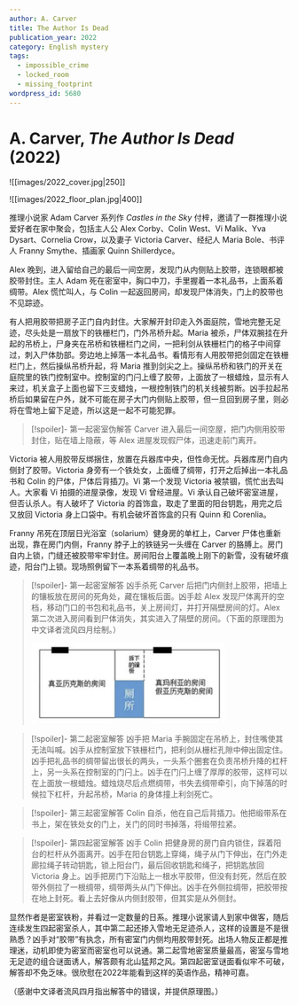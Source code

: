 ```yaml
---
author: A. Carver
title: The Author Is Dead
publication_year: 2022
category: English mystery
tags:
  - impossible_crime
  - locked_room
  - missing_footprint
wordpress_id: 5680
---
```


# A. Carver, <i>The Author Is Dead</i> (2022)

![[images/2022_cover.jpg|250]]

![[images/2022_floor_plan.jpg|400]]

推理小说家 Adam Carver 系列作 <i>Castles in the Sky</i> 付梓，邀请了一群推理小说爱好者在家中聚会，包括主人公 Alex Corby、Colin West、Vi Malik、Yva Dysart、Cornelia Crow，以及妻子 Victoria Carver、经纪人 Maria Bole、书评人 Franny Smythe、插画家 Quinn Shillerdyce。

Alex 晚到，进入留给自己的最后一间空房，发现门从内侧贴上胶带，连锁眼都被胶带封住。主人 Adam 死在密室中，胸口中刀，手里握着一本礼品书，上面系着绸带。Alex 慌忙叫人，与 Colin 一起返回房间，却发现尸体消失，门上的胶带也不见踪迹。

有人把用胶带把房子正门自内封住。大家解开封印走入外面庭院，雪地完整无足迹，尽头处是一扇放下的铁栅栏门，门外吊桥升起。Maria 被杀，尸体双腕挂在升起的吊桥上，尸身夹在吊桥和铁栅栏门之间，一把利剑从铁栅栏门的格子中间穿过，刺入尸体肋部。旁边地上掉落一本礼品书。看情形有人用胶带把剑固定在铁栅栏门上，然后操纵吊桥升起，将 Maria 推到剑尖之上。操纵吊桥和铁门的开关在庭院里的铁门控制室中。控制室的门闩上缠了胶带，上面放了一根蜡烛，显示有人来过，机关盒子上面也留下三支蜡烛，一根控制铁门的机关线被剪断。凶手拉起吊桥后如果留在户外，就不可能在房子大门内侧贴上胶带，但一旦回到房子里，则必将在雪地上留下足迹，所以这是一起不可能犯罪。

> [!spoiler]- 第一起密室伪解答
> Carver 进入最后一间空屋，把门内侧用胶带封住，贴在墙上隐蔽，等 Alex 进屋发现假尸体，迅速走前门离开。

Victoria 被人用胶带反绑捆住，放置在兵器库中央，但性命无忧。兵器库房门自内侧封了胶带。Victoria 身旁有一个铁处女，上面缠了绸带，打开之后掉出一本礼品书和 Colin 的尸体，尸体后背插刀。Vi 第一个发现 Victoria 被禁锢，慌忙出去叫人。大家看 Vi 拍摄的进屋录像，发现 Vi 曾经进屋。Vi 承认自己破坏密室进屋，但否认杀人。有人破坏了 Victoria 的首饰盒，取走了里面的阳台钥匙，用完之后又放回 Victoria 身上口袋中。有机会破坏首饰盒的只有 Quinn 和 Corenlia。

Franny 吊死在顶层日光浴室（solarium）健身房的单杠上，Carver 尸体也重新出现，靠在房门内侧，Franny 脖子上的铁链另一头缠在 Carver 的胳膊上。房门自内上锁，门缝还被胶带牢牢封住。房间阳台上覆盖晚上刚下的新雪，没有破坏痕迹，阳台门上锁。现场照例留下一本系着绸带的礼品书。

> [!spoiler]- 第一起密室解答
> 凶手杀死 Carver 后把门内侧封上胶带，把墙上的镶板放在房间的死角处，藏在镶板后面。凶手趁 Alex 发现尸体离开的空档，移动门口的书包和礼品书，关上房间灯，并打开隔壁房间的灯。Alex 第二次进入房间看到尸体消失，其实进入了隔壁的房间。（下面的原理图为中文译者流风四月绘制。）
> 
> <img src=images/2022_first_room.png width=350/>

> [!spoiler]- 第二起密室解答
> 凶手把 Maria 手腕固定在吊桥上，封住嘴使其无法叫喊。凶手从控制室放下铁栅栏门，把利剑从栅栏孔隙中伸出固定住。凶手把礼品书的绸带留出很长的两头，一头系个圈套在负责吊桥升降的杠杆上，另一头系在控制室的门闩上。凶手在门闩上缠了厚厚的胶带，这样可以在上面放一根蜡烛。蜡烛烧尽后点燃绸带，书失去绸带牵引，向下掉落的时候拉下杠杆，升起吊桥，Maria 的身体撞上利剑死亡。

> [!spoiler]- 第三起密室解答
> Colin 自杀，他在自己后背插刀。他把缎带系在书上，架在铁处女的门上，关门的同时书掉落，将缎带拉紧。

> [!spoiler]- 第四起密室解答
> 凶手 Colin 把健身房的房门自内锁住，踩着阳台的栏杆从外面离开。凶手在阳台钥匙上穿绳，绳子从门下伸出，在门外走廊拉绳子转动钥匙，锁上阳台门，最后回收钥匙和绳子，把钥匙放回 Victoria 身上。凶手把房门下沿贴上一根水平胶带，但没有封死，然后在胶带外侧拉了一根绸带，绸带两头从门下伸出。凶手在外侧拉绸带，把胶带按在地上封死。看上去好像从内侧封胶带，但其实是从外侧封。

显然作者是密室铁粉，并看过一定数量的日系。推理小说家请人到家中做客，随后连续发生四起密室杀人，其中第二起还掺入雪地无足迹杀人，这样的设置是不是很熟悉？凶手对“胶带”有执念，所有密室门内侧均用胶带封死。出场人物反正都是推理迷，动机即使为密室而密室也可以说通。第二起雪地密室质量最高，密室与雪地无足迹的组合谜面诱人，解答颇有北山猛邦之风。第四起密室谜面看似牢不可破，解答却不免乏味。很欣慰在2022年能看到这样的英语作品，精神可嘉。

（感谢中文译者流风四月指出解答中的错误，并提供原理图。）